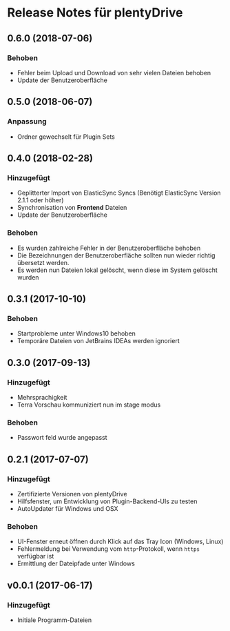 # Release Notes für plentyDrive

## 0.6.0 (2018-07-06)

### Behoben

- Fehler beim Upload und Download von sehr vielen Dateien behoben
- Update der Benutzeroberfläche

## 0.5.0 (2018-06-07)

### Anpassung

- Ordner gewechselt für Plugin Sets

## 0.4.0 (2018-02-28)

### Hinzugefügt

- Geplitterter Import von ElasticSync Syncs (Benötigt ElasticSync Version 2.1.1 oder höher)
- Synchronisation von **Frontend** Dateien
- Update der Benutzeroberfläche

### Behoben

- Es wurden zahlreiche Fehler in der Benutzeroberfläche behoben
- Die Bezeichnungen der Benutzeroberfläche sollten nun wieder richtig übersetzt werden.
- Es werden nun Dateien lokal gelöscht, wenn diese im System gelöscht wurden

## 0.3.1 (2017-10-10)

### Behoben

- Startprobleme unter Windows10 behoben
- Temporäre Dateien von JetBrains IDEAs werden ignoriert

## 0.3.0 (2017-09-13)

### Hinzugefügt

- Mehrsprachigkeit
- Terra Vorschau kommuniziert nun im stage modus

### Behoben

- Passwort feld wurde angepasst

## 0.2.1 (2017-07-07)

### Hinzugefügt

- Zertifizierte Versionen von plentyDrive
- Hilfsfenster, um Entwicklung von Plugin-Backend-UIs zu testen
- AutoUpdater für Windows und OSX

### Behoben

- UI-Fenster erneut öffnen durch Klick auf das Tray Icon (Windows, Linux)
- Fehlermeldung bei Verwendung vom `http`-Protokoll, wenn `https` verfügbar ist
- Ermittlung der Dateipfade unter Windows

## v0.0.1 (2017-06-17)

### Hinzugefügt

- Initiale Programm-Dateien
